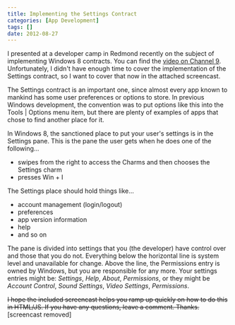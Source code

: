 ```yaml
---
title: Implementing the Settings Contract
categories: [App Development]
tags: []
date: 2012-08-27
---
```


I presented at a developer camp in Redmond recently on the subject of implementing Windows 8 contracts. You can find the [video on Channel 9](http://channel9.msdn.com/Events/Windows-Camp/Windows-8-Developer-Camp-Redmond/WIN8-CAMP-05). Unfortunately, I didn&#39;t have enough time to cover the implementation of the Settings contract, so I want to cover that now in the attached screencast.

The Settings contract is an important one, since almost every app known to mankind has some user preferences or options to store. In previous Windows development, the convention was to put options like this into the Tools | Options menu item, but there are plenty of examples of apps that chose to find another place for it.

In Windows 8, the sanctioned place to put your user&#39;s settings is in the Settings pane. This is the pane the user gets when he does one of the following...

*   swipes from the right to access the Charms and then chooses the Settings charm
*   presses Win + I

The Settings place should hold things like...

*   account management (login/logout)
*   preferences
*   app version information
*   help
*   and so on

The pane is divided into settings that you (the developer) have control over and those that you do not. Everything below the horizontal line is system level and unavailable for change. Above the line, the Permissions entry is owned by Windows, but you are responsible for any more. Your settings entries might be: _Settings_, _Help_, _About_, _Permissions_, or they might be _Account Control_, _Sound Settings_, _Video Settings_, _Permissions_.

<s>I hope the included screencast helps you ramp up quickly on how to do this in HTML/JS. If you have any questions, leave a comment. Thanks.</s> [screencast removed]